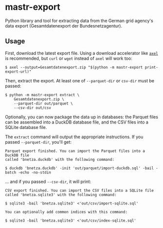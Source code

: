 # mastr-export

Python library and tool for extracting data from the German grid agency's data
export (Gesamtdatenexport der Bundesnetzagentur).

## Usage

First, download the latest export file. Using a download accelerator like
[`axel`](https://github.com/axel-download-accelerator/axel) is recommended, but
`curl` or `wget` instead of `axel` will work too:

```
$ axel --output=Gesamtdatenexport.zip "$(python -m mastr-export print-export-url)"
```

Then, extract the export. At least one of `--parquet-dir` or `csv-dir` must be
passed:

```
$ python -m mastr-export extract \
    Gesamtdatenexport.zip \
    --parquet-dir out/parquet \
    --csv-dir out/csv
```

Optionally, you can now package the data up in databases: the Parquet files can
be assembled into a DuckDB database file, and the CSV files into a SQLite
database file.

The `extract` command will output the appropriate instructions. If you passed
`--parquet-dir`, you'll get:

```
Parquet export finished. You can import the Parquet files into a DuckDB file
called 'bnetza.duckdb' with the following command:

$ duckdb 'bnetza.duckdb' -init 'out/parquet/import-duckdb.sql' -bail -batch -echo -no-stdin
```

... and if you passed `--csv-dir`, it will print:

```
CSV export finished. You can import the CSV files into a SQLite file
called 'bnetza.sqlite3' with the following command:

$ sqlite3 -bail 'bnetza.sqlite3' <'out/csv/import-sqlite.sql' 

You can optionally add common indices with this command:

$ sqlite3 -bail 'bnetza.sqlite3' <'out/csv/index-sqlite.sql'
```